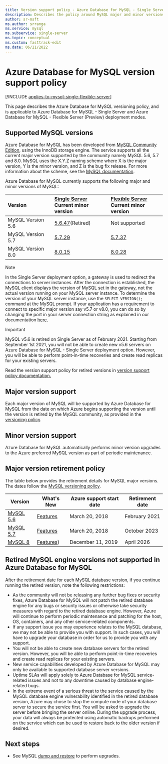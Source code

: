 ```yaml
---
title: Version support policy - Azure Database for MySQL - Single Server and Flexible Server
description: Describes the policy around MySQL major and minor versions in Azure Database for MySQL
author: sr-msft
ms.author: srranga
ms.service: mysql
ms.subservice: single-server
ms.topic: conceptual
ms.custom: fasttrack-edit
ms.date: 06/21/2022
---
```


# Azure Database for MySQL version support policy

[!INCLUDE [applies-to-mysql-single-flexible-server](includes/applies-to-mysql-single-flexible-server.md)]

This page describes the Azure Database for MySQL versioning policy, and is applicable to Azure Database for MySQL - Single Server and Azure Database for MySQL - Flexible Server (Preview) deployment modes.

## Supported MySQL versions

Azure Database for MySQL has been developed from [MySQL Community Edition](https://www.mysql.com/products/community/), using the InnoDB storage engine. The service supports all the current major version supported by the community namely MySQL 5.6, 5.7 and 8.0. MySQL uses the X.Y.Z naming scheme where X is the major version, Y is the minor version, and Z is the bug fix release. For more information about the scheme, see the [MySQL documentation](https://dev.mysql.com/doc/refman/5.7/en/which-version.html).

Azure Database for MySQL currently supports the following major and minor versions of MySQL:

| Version | [Single Server](overview.md) <br/> Current minor version |[Flexible Server](../flexible-server/overview.md) <br/> Current minor version  |
|:-------------------|:-------------------------------------------|:---------------------------------------------|
|MySQL Version 5.6 | [5.6.47](https://dev.mysql.com/doc/relnotes/mysql/5.6/en/news-5-6-47.html)(Retired) | Not supported|
|MySQL Version 5.7 | [5.7.29](https://dev.mysql.com/doc/relnotes/mysql/5.7/en/news-5-7-29.html) | [5.7.37](https://dev.mysql.com/doc/relnotes/mysql/5.7/en/news-5-7-37.html)|
|MySQL Version 8.0 | [8.0.15](https://dev.mysql.com/doc/relnotes/mysql/8.0/en/news-8-0-15.html) | [8.0.28](https://dev.mysql.com/doc/relnotes/mysql/8.0/en/news-8-0-28.html)|

> [!NOTE]
> In the Single Server deployment option, a gateway is used to redirect the connections to server instances. After the connection is established, the MySQL client displays the version of MySQL set in the gateway, not the actual version running on your MySQL server instance. To determine the version of your MySQL server instance, use the `SELECT VERSION();` command at the MySQL prompt. If your application has a requirement to connect to specific major version say v5.7 or v8.0, you can do so by changing the port in your server connection string as explained in our documentation [here.](concepts-supported-versions.md#connect-to-a-gateway-node-that-is-running-a-specific-mysql-version)

> [!IMPORTANT]
> MySQL v5.6 is retired on Single Server as of February 2021. Starting from September 1st 2021, you will not be able to create new v5.6 servers on Azure Database for MySQL - Single Server deployment option. However, you will be able to perform point-in-time recoveries and create read replicas for your existing servers.

Read the version support policy for retired versions in [version support policy documentation.](concepts-version-policy.md#retired-mysql-engine-versions-not-supported-in-azure-database-for-mysql)

## Major version support

Each major version of MySQL will be supported by Azure Database for MySQL from the date on which Azure begins supporting the version until the version is retired by the MySQL community, as provided in the [versioning policy](https://www.mysql.com/support/eol-notice.html).

## Minor version support

Azure Database for MySQL automatically performs minor version upgrades to the Azure preferred MySQL version as part of periodic maintenance. 

## Major version retirement policy

The table below provides the retirement details for MySQL major versions. The dates follow the [MySQL versioning policy](https://www.mysql.com/support/eol-notice.html).

| Version | What's New | Azure support start date | Retirement date|
| ------- | ---------- | ------------------------ | -------------- |
| [MySQL 5.6](https://dev.mysql.com/doc/relnotes/mysql/5.6/en/)| [Features](https://dev.mysql.com/doc/relnotes/mysql/5.6/en/news-5-6-49.html)  | March 20, 2018 | February 2021
| [MySQL 5.7](https://dev.mysql.com/doc/relnotes/mysql/5.7/en/) | [Features](https://dev.mysql.com/doc/relnotes/mysql/5.7/en/news-5-7-31.html) | March 20, 2018 | October 2023
| [MySQL 8](https://mysqlserverteam.com/whats-new-in-mysql-8-0-generally-available/) | [Features](https://dev.mysql.com/doc/relnotes/mysql/8.0/en/news-8-0-21.html)) | December 11, 2019 | April 2026

## Retired MySQL engine versions not supported in Azure Database for MySQL

After the retirement date for each MySQL database version, if you continue running the retired version, note the following restrictions:

- As the community will not be releasing any further bug fixes or security fixes, Azure Database for MySQL will not patch the retired database engine for any bugs or security issues or otherwise take security measures with regard to the retired database engine. However, Azure will continue to perform periodic maintenance and patching for the host, OS, containers, and any other service-related components.
- If any support issue you may experience relates to the MySQL database, we may not be able to provide you with support. In such cases, you will have to upgrade your database in order for us to provide you with any support.
- You will not be able to create new database servers for the retired version. However, you will be able to perform point-in-time recoveries and create read replicas for your existing servers.
- New service capabilities developed by Azure Database for MySQL may only be available to supported database server versions.
- Uptime SLAs will apply solely to Azure Database for MySQL service-related issues and not to any downtime caused by database engine-related bugs.  
- In the extreme event of a serious threat to the service caused by the MySQL database engine vulnerability identified in the retired database version, Azure may chose to stop the compute node of your database server to secure the service first. You will be asked to upgrade the server before bringing the server online. During the upgrade process, your data will always be protected using automatic backups performed on the service which can be used to restore back to the older version if desired. 

## Next steps

- See MySQL [dump and restore](./concepts-migrate-dump-restore.md) to perform upgrades.